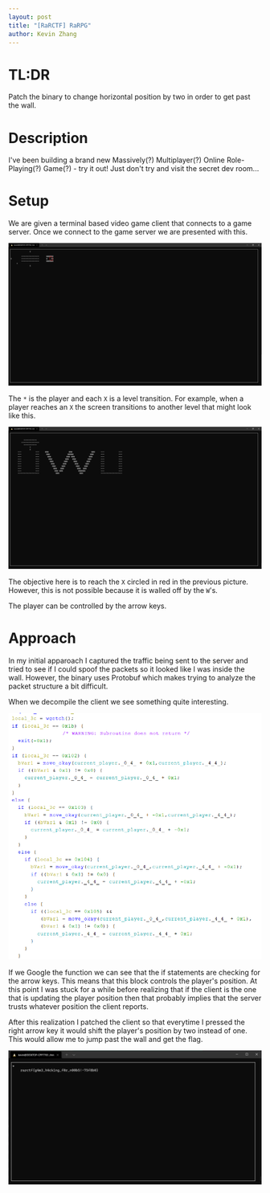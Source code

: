 ```yaml
---
layout: post
title: "[RaRCTF] RaRPG"
author: Kevin Zhang
---
```


# TL:DR
Patch the binary to change horizontal position by two in order to get past the wall.

# Description

I've been building a brand new Massively(?) Multiplayer(?) Online Role-Playing(?) Game(?) - try it out! Just don't try and visit the secret dev room...

# Setup

We are given a terminal based video game client that connects to a game server. Once we connect to the game server we are presented with this.

![main_screen](/assets/images/rarctf2021/rarpg/level1_edit.jpg)

The `*` is the player and each `X` is a level transition. For example, when a player reaches an `X` the screen transitions to another level that might look like this.

![uwu_level](/assets/images/rarctf2021/rarpg/level2.PNG)

The objective here is to reach the `X` circled in red in the previous picture. However, this is not possible because it is walled off by the `W`'s.

The player can be controlled by the arrow keys. 

# Approach

In my initial apparoach I captured the traffic being sent to the server and tried to see if I could spoof the packets so it looked like I was inside the wall. However, the binary uses Protobuf which makes trying to analyze the packet structure a bit difficult.

When we decompile the client we see something quite interesting.

![decompile](/assets/images/rarctf2021/rarpg/decompile.PNG)

If we Google the function we can see that the if statements are checking for the arrow keys. This means that this block controls the player's position. At this point I was stuck for a while before realizing that if the client is the one that is updating the player position then that probably implies that the server trusts whatever position the client reports.

After this realization I patched the client so that everytime I pressed the right arrow key it would shift the player's position by two instead of one. This would allow me to jump past the wall and get the flag.

![flag](/assets/images/rarctf2021/rarpg/flag.PNG)

